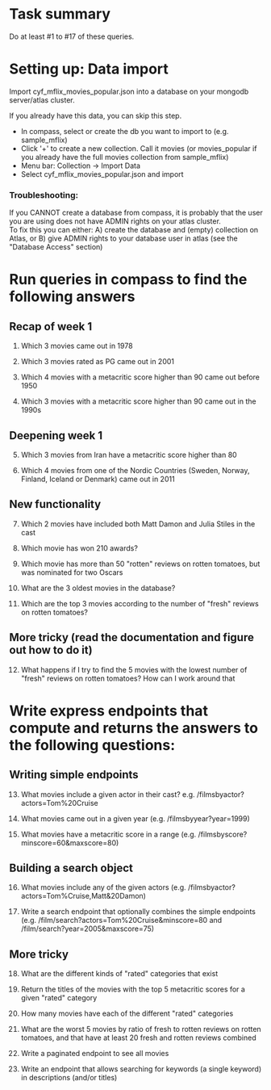 # Task summary

Do at least #1 to #17 of these queries.

# Setting up: Data import

Import cyf_mflix_movies_popular.json into a database on your mongodb server/atlas cluster.

If you already have this data, you can skip this step.

- In compass, select or create the db you want to import to (e.g. sample_mflix)
- Click '+' to create a new collection. Call it movies (or movies_popular if you already have the full movies collection from sample_mflix)
- Menu bar: Collection -> Import Data
- Select cyf_mflix_movies_popular.json and import

### Troubleshooting:

If you CANNOT create a database from compass, it is probably that the user you are using does not have ADMIN rights on your atlas cluster.  
To fix this you can either:
A) create the database and (empty) collection on Atlas, or
B) give ADMIN rights to your database user in atlas (see the "Database Access" section)

# Run queries in compass to find the following answers

## Recap of week 1

1. Which 3 movies came out in 1978

2. Which 3 movies rated as PG came out in 2001

3. Which 4 movies with a metacritic score higher than 90 came out before 1950

4. Which 3 movies with a metacritic score higher than 90 came out in the 1990s

## Deepening week 1

5. Which 3 movies from Iran have a metacritic score higher than 80

6. Which 4 movies from one of the Nordic Countries (Sweden, Norway, Finland, Iceland or Denmark) came out in 2011

## New functionality

7. Which 2 movies have included both Matt Damon and Julia Stiles in the cast

8. Which movie has won 210 awards?

9. Which movie has more than 50 "rotten" reviews on rotten tomatoes, but was nominated for two Oscars

10. What are the 3 oldest movies in the database?

11. Which are the top 3 movies according to the number of "fresh" reviews on rotten tomatoes?

## More tricky (read the documentation and figure out how to do it)

12. What happens if I try to find the 5 movies with the lowest number of "fresh" reviews on rotten tomatoes? How can I work around that

# Write express endpoints that compute and returns the answers to the following questions:

## Writing simple endpoints

13. What movies include a given actor in their cast? e.g. /filmsbyactor?actors=Tom%20Cruise

14. What movies came out in a given year (e.g. /filmsbyyear?year=1999)

15. What movies have a metacritic score in a range (e.g. /filmsbyscore?minscore=60&maxscore=80)

## Building a search object

16. What movies include any of the given actors (e.g. /filmsbyactor?actors=Tom%Cruise,Matt&20Damon)

17. Write a search endpoint that optionally combines the simple endpoints (e.g. /film/search?actors=Tom%20Cruise&minscore=80 and /film/search?year=2005&maxscore=75)

## More tricky

18. What are the different kinds of "rated" categories that exist

19. Return the titles of the movies with the top 5 metacritic scores for a given "rated" category

20. How many movies have each of the different "rated" categories

21. What are the worst 5 movies by ratio of fresh to rotten reviews on rotten tomatoes, and that have at least 20 fresh and rotten reviews combined

22. Write a paginated endpoint to see all movies

23. Write an endpoint that allows searching for keywords (a single keyword) in descriptions (and/or titles)
